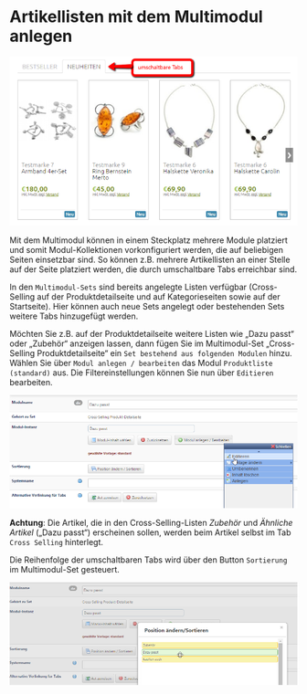 # Artikellisten mit dem Multimodul anlegen

![](../../../.gitbook/assets/artikellisten_multimodul.png)

Mit dem Multimodul können in einem Steckplatz mehrere Module platziert und somit Modul-Kollektionen vorkonfiguriert werden, die auf beliebigen Seiten einsetzbar sind. So können z.B. mehrere Artikellisten an einer Stelle auf der Seite platziert werden, die durch umschaltbare Tabs erreichbar sind.

In den `Multimodul-Sets` sind bereits angelegte Listen verfügbar \(Cross-Selling auf der Produktdetailseite und auf Kategorieseiten sowie auf der Startseite\). Hier können auch neue Sets angelegt oder bestehenden Sets weitere Tabs hinzugefügt werden.

Möchten Sie z.B. auf der Produktdetailseite weitere Listen wie „Dazu passt“ oder „Zubehör“ anzeigen lassen, dann fügen Sie im Multimodul-Set „Cross-Selling Produktdetailseite“ ein `Set bestehend aus folgenden Modulen` hinzu. Wählen Sie über `Modul anlegen / bearbeiten` das Modul `Produktliste (standard)` aus. Die Filtereinstellungen können Sie nun über `Editieren` bearbeiten.

![](../../../.gitbook/assets/artikellisten_multimodul1.png)

**Achtung**: Die Artikel, die in den Cross-Selling-Listen _Zubehör_ und _Ähnliche Artikel_ \(„Dazu passt“\) erscheinen sollen, werden beim Artikel selbst im Tab `Cross Selling` hinterlegt.

Die Reihenfolge der umschaltbaren Tabs wird über den Button `Sortierung` im Multimodul-Set gesteuert.

![](../../../.gitbook/assets/artikellisten_multimodul2.png)

